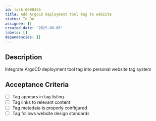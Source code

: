 ```yaml
---
id: task-0000436
title: Add ArgoCD deployment tool tag to website
status: To Do
assignee: []
created_date: '2025-08-05'
labels: []
dependencies: []
---
```


## Description

Integrate ArgoCD deployment tool tag into personal website tag system

## Acceptance Criteria

- [ ] Tag appears in tag listing
- [ ] Tag links to relevant content
- [ ] Tag metadata is properly configured
- [ ] Tag follows website design standards
